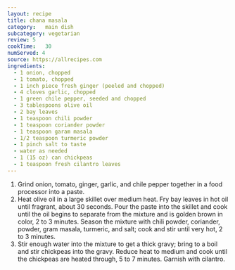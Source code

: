 ```yaml
---
layout: recipe
title: chana masala
category:	main dish					
subcategory: vegetarian
review:	5
cookTime:	30
numServed: 4
source:	https://allrecipes.com
ingredients:
  - 1 onion, chopped
  - 1 tomato, chopped
  - 1 inch piece fresh ginger (peeled and chopped)
  - 4 cloves garlic, chopped
  - 1 green chile pepper, seeded and chopped
  - 3 tablespoons olive oil
  - 2 bay leaves
  - 1 teaspoon chili powder
  - 1 teaspoon coriander powder
  - 1 teaspoon garam masala
  - 1/2 teaspoon turmeric powder
  - 1 pinch salt to taste
  - water as needed
  - 1 (15 oz) can chickpeas
  - 1 teaspoon fresh cilantro leaves
---
```


1. Grind onion, tomato, ginger, garlic, and chile pepper together in a food processor into a paste.
2. Heat olive oil in a large skillet over medium heat. Fry bay leaves in hot oil until fragrant, about 30 seconds. Pour the paste into the skillet and cook until the oil begins to separate from the mixture and is golden brown in color, 2 to 3 minutes. Season the mixture with chili powder, coriander, powder, gram masala, turmeric, and salt; cook and stir until very hot, 2 to 3 minutes.
3. Stir enough water into the mixture to get a thick gravy; bring to a boil and stir chickpeas into the gravy. Reduce heat to medium and cook until the chickpeas are heated through, 5 to 7 minutes. Garnish with cilantro.
